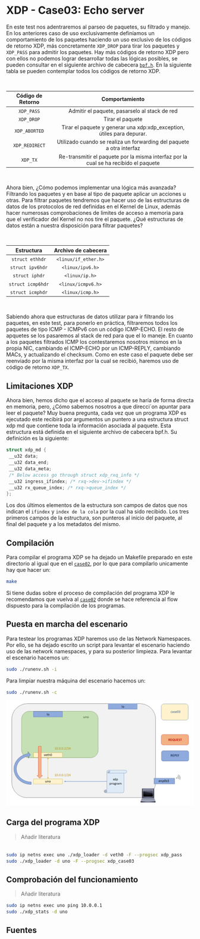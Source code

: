 # XDP - Case03: Echo server

En este test nos adentraremos al parseo de paquetes, su filtrado y manejo. En los anteriores caso de uso exclusivamente definíamos un comportamiento de los paquetes haciendo un uso exclusivo de los códigos de retorno XDP, más concretamente ``XDP_DROP`` para tirar los paquetes y ``XDP_PASS`` para admitir los paquetes. Hay más códigos de retorno XDP pero con ellos no podemos lograr desarrollar todas las lógicas posibles, se pueden consultar en el siguiente archivo de cabecera [``bpf.h``](https://github.com/torvalds/linux/blob/master/include/uapi/linux/bpf.h#L3298). En la siguiente tabla se pueden contemplar todos los códigos de retorno XDP.

<div align="center">
  
  <br>

|     **Código de Retorno**    |     **Comportamiento** |
|:-------------:|:-------------:|
| ``XDP_PASS`` | Admitir el paquete, pasarselo al stack de red |
| ``XDP_DROP`` | Tirar el paquete |
| ``XDP_ABORTED``  | Tirar el paquete y generar una xdp:xdp_exception, útiles para depurar. |
| ``XDP_REDIRECT`` | Utilizado cuando se realiza un forwarding del paquete a otra interfaz |
| ``XDP_TX`` | Re-transmitir el paquete por la misma interfaz por la cual se ha recibido el paquete |

<br>

</div>


Ahora bien, ¿Cómo podemos implementar una lógica más avanzada? Filtrando los paquetes y en base al tipo de paquete aplicar un acciones u otras. Para filtrar paquetes tendremos que hacer uso de las estructuras de datos  de los protocolos de red definidas en  el Kernel de Linux, además hacer numerosas comprobaciones de limites de acceso a memoria para que el verificador del Kernel no nos tire el paquete. ¿Qué estructuras de datos están a nuestra disposición para filtrar paquetes?


<div align="center">
  
  <br>

| **Estructura**            | **Archivo de cabecera**       |
|:-------------:|:-------------:|
| ``struct ethhdr``   | ``<linux/if_ether.h>`` |
| ``struct ipv6hdr``  | ``<linux/ipv6.h>``     |
| ``struct iphdr``    | ``<linux/ip.h>``       |
| ``struct icmp6hdr`` | ``<linux/icmpv6.h>``   |
| ``struct icmphdr``  | ``<linux/icmp.h>``    |

<br>

</div>

Sabiendo ahora que estructuras de datos utilizar para ir filtrando los paquetes, en este test, para ponerlo en práctica, filtraremos todos los paquetes de tipo ICMP - ICMPv6 con un código ICMP-ECHO. El resto de apquetes se los pasaremos al stack de red para que el lo maneje. En cuanto a los paquetes filtrados ICMP los contestaremos nosotros mismos en la propia NIC, cambiando el ICMP-ECHO por un ICMP-REPLY, cambiando MACs, y actualizando el checksum. Como en este caso el paquete debe ser reenviado por la misma interfaz por la cual se recibió, haremos uso de código de retorno ``XDP_TX``.

## Limitaciones XDP

Ahora bien, hemos dicho que el acceso al paquete se haría de forma directa en memoria, pero, ¿Cómo sabemos nosotros a que direcci´on apuntar para leer el paquete? Muy buena pregunta, cada vez que un programa XDP es ejecutado este recibirá por argumentos un puntero a una estructura struct xdp md que contiene toda la información asociada al paquete. Esta estructura está definida en el siguiente archivo de cabecera bpf.h. Su definición es la siguiente:

```C
struct xdp_md {
 __u32 data;
 __u32 data_end;
 __u32 data_meta;
 /* Below access go through struct xdp_rxq_info */
 __u32 ingress_ifindex; /* rxq->dev->ifindex */
 __u32 rx_queue_index; /* rxq->queue_index */
};

``` 

Los dos últimos elementos de la estructura son campos de datos que nos indican el ``ifindex`` y ``index de la cola`` por la cual ha sido recibido. Los tres primeros campos de la estructura, son punteros al inicio del paquete, al final del paquete y a los metadatos del mismo.

## Compilación

Para compilar el programa XDP se ha dejado un Makefile preparado en este directorio al igual que en el [``case02``](https://github.com/davidcawork/TFG/tree/master/src/use_cases/xdp/case02), por lo que para compilarlo unicamente hay que hacer un:

```bash
make
```
Si tiene dudas sobre el proceso de compilación del programa XDP le recomendamos que vuelva al [``case02``](https://github.com/davidcawork/TFG/tree/master/src/use_cases/xdp/case02) donde se hace referencia al flow dispuesto para la compilación de los programas.


## Puesta en marcha del escenario

Para testear los programas XDP haremos uso de las Network Namespaces. Por ello, se ha dejado escrito un script para levantar el escenario haciendo uso de las network namespaces, y para su posterior limpieza. Para levantar el escenario hacemos un:

```bash
sudo ./runenv.sh -i
```

Para limpiar nuestra máquina del escenario hacemos un:

```bash
sudo ./runenv.sh -c
```

![scenario](../../../../img/use_cases/xdp/case03/scenario.png)

## Carga del programa  XDP

> Añadir literatura

```bash

sudo ip netns exec uno ./xdp_loader -d veth0 -F --progsec xdp_pass
sudo ./xdp_loader -d uno -F --progsec xdp_case03

```

## Comprobación del funcionamiento

> Añadir literatura

```bash
sudo ip netns exec uno ping 10.0.0.1
sudo ./xdp_stats -d uno
```

## Fuentes
